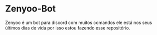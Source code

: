 # Zenyoo-Bot
Zenyoo é um bot para discord com muitos comandos 
ele está nos seus últimos dias de vida por isso estou
fazendo esse repositório.

# 
